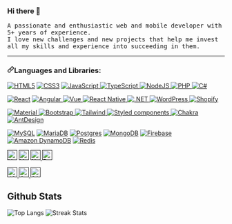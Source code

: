 ### Hi there 👋

<samp>
A passionate and enthusiastic web and mobile developer with 5+ years of experience.<br />
I love new challenges and new projects that help me invest all my skills and experience into succeeding in them.
</samp>
<hr />

<h3>
<a id="user-content-things-i-code-with" class="anchor" aria-hidden="true" href="#things-i-code-with"><svg class="octicon octicon-link" viewBox="0 0 16 16" version="1.1" width="16" height="16" aria-hidden="true"><path fill-rule="evenodd" d="M7.775 3.275a.75.75 0 001.06 1.06l1.25-1.25a2 2 0 112.83 2.83l-2.5 2.5a2 2 0 01-2.83 0 .75.75 0 00-1.06 1.06 3.5 3.5 0 004.95 0l2.5-2.5a3.5 3.5 0 00-4.95-4.95l-1.25 1.25zm-4.69 9.64a2 2 0 010-2.83l2.5-2.5a2 2 0 012.83 0 .75.75 0 001.06-1.06 3.5 3.5 0 00-4.95 0l-2.5 2.5a3.5 3.5 0 004.95 4.95l1.25-1.25a.75.75 0 00-1.06-1.06l-1.25 1.25a2 2 0 01-2.83 0z"></path></svg></a>Languages and Libraries:
</h3>

<p>
  <a href="https://developer.mozilla.org/en-US/docs/Glossary/HTML5" rel="nofollow">
   <img alt="HTML5" src="https://img.shields.io/badge/HTML5-E34F26?style=for-the-badge&logo=html5&logoColor=white" data-canonical-src="https://img.shields.io/badge/HTML5-E34F26?style=for-the-badge&logo=html5&logoColor=white" style="max-width: 100%;"/></a>
	<a href="https://developer.mozilla.org/en-US/docs/Web/CSS" rel="nofollow">
   <img alt="CSS3" src="https://img.shields.io/badge/CSS3-1572B6?style=for-the-badge&logo=css3&logoColor=white" data-canonical-src="https://img.shields.io/badge/CSS3-1572B6?style=for-the-badge&logo=css3&logoColor=white" style="max-width: 100%;"/></a>
	<a href="https://developer.mozilla.org/en-US/docs/Web/JavaScript" rel="nofollow">
   <img alt="JavaScript" src="https://img.shields.io/badge/JavaScript-323330?style=for-the-badge&logo=javascript&logoColor=F7DF1E" data-canonical-src="https://img.shields.io/badge/JavaScript-323330?style=for-the-badge&logo=javascript&logoColor=F7DF1E" style="max-width: 100%;"/>
  </a>
	<a href="https://www.typescriptlang.org/" rel="nofollow">
   <img alt="TypeScript" src="https://img.shields.io/badge/TypeScript-007ACC?style=for-the-badge&logo=typescript&logoColor=white" data-canonical-src="https://img.shields.io/badge/TypeScript-007ACC?style=for-the-badge&logo=typescript&logoColor=white" style="max-width: 100%;"/>
  </a>
  <a href="https://nodejs.org/en/" rel="nofollow">
   <img alt="NodeJS" src="https://img.shields.io/badge/Node.js-339933?style=for-the-badge&logo=nodedotjs&logoColor=white" data-canonical-src="https://img.shields.io/badge/Node.js-339933?style=for-the-badge&logo=nodedotjs&logoColor=white" style="max-width: 100%;"/>
  </a>
  <a href="https://www.php.net/" rel="nofollow">
   <img alt="PHP" src="https://img.shields.io/badge/PHP-777BB4?style=for-the-badge&logo=php&logoColor=white" data-canonical-src="https://img.shields.io/badge/PHP-777BB4?style=for-the-badge&logo=php&logoColor=white" style="max-width: 100%;"/>
  </a>
  <a href="https://learn.microsoft.com/en-us/dotnet/csharp/tour-of-csharp/" rel="nofollow">
   <img alt="C#" src="https://img.shields.io/badge/C%23-239120?style=for-the-badge&logo=c-sharp&logoColor=white" data-canonical-src="	https://img.shields.io/badge/C%23-239120?style=for-the-badge&logo=c-sharp&logoColor=white" style="max-width: 100%;"/>
  </a>
</p>
<p>
  <a href="https://reactjs.org/" rel="nofollow">
   <img alt="React" src="https://img.shields.io/badge/React-20232A?style=for-the-badge&logo=react&logoColor=61DAFB" data-canonical-src="https://img.shields.io/badge/React-20232A?style=for-the-badge&logo=react&logoColor=61DAFB" style="max-width: 100%;"/></a>
	<a href="https://angular.io/" rel="nofollow">
   <img alt="Angular" src="https://img.shields.io/badge/Angular-DD0031?style=for-the-badge&logo=angular&logoColor=white" data-canonical-src="https://img.shields.io/badge/Angular-DD0031?style=for-the-badge&logo=angular&logoColor=white" style="max-width: 100%;"/>
  </a>
  <a href="https://vuejs.org/" rel="nofollow">
   <img alt="Vue" src="https://img.shields.io/badge/Vue.js-35495E?style=for-the-badge&logo=vuedotjs&logoColor=4FC08D" data-canonical-src="https://img.shields.io/badge/Vue.js-35495E?style=for-the-badge&logo=vuedotjs&logoColor=4FC08D" style="max-width: 100%;"/>
  </a>
  <a href="https://reactnative.dev/" rel="nofollow">
   <img alt="React Native" src="https://img.shields.io/badge/react_native-%2320232a.svg?style=for-the-badge&logo=react&logoColor=%2361DAFB" data-canonical-src="https://img.shields.io/badge/react_native-%2320232a.svg?style=for-the-badge&logo=react&logoColor=%2361DAFB" style="max-width: 100%;"/>
  </a>
  <a href="https://dotnet.microsoft.com/" rel="nofollow">
   <img alt=".NET" src="https://img.shields.io/badge/.NET-512BD4?style=for-the-badge&logo=dotnet&logoColor=white" data-canonical-src="https://img.shields.io/badge/.NET-512BD4?style=for-the-badge&logo=dotnet&logoColor=white" style="max-width: 100%;"/>
  </a>
  <a href="https://wordpress.com/" rel="nofollow">
    <img alt="WordPress" src="https://img.shields.io/badge/Wordpress-21759B?style=for-the-badge&logo=wordpress&logoColor=white" data-canonical-src="https://img.shields.io/badge/Wordpress-21759B?style=for-the-badge&logo=wordpress&logoColor=white" style="max-width: 100%;"/>
  </a>
  <a href="https://www.shopify.com/" rel="nofollow">
    <img alt="Shopify" src="https://img.shields.io/badge/shopify-8DB543?style=for-the-badge&logo=Shopify&logoColor=white" data-canonical-src="https://img.shields.io/badge/shopify-8DB543?style=for-the-badge&logo=Shopify&logoColor=white" style="max-width: 100%;"/>
  </a>
</p>

<p>
  <a target="_blank" rel="noopener noreferrer" href="">
    <img
      src="https://img.shields.io/badge/Material%20UI-007FFF?style=for-the-badge&logo=mui&logoColor=white"
      alt="Material"
      data-canonical-src="https://img.shields.io/badge/Material%20UI-007FFF?style=for-the-badge&logo=mui&logoColor=white"
    />
  </a>
  <a target="_blank" rel="noopener noreferrer" href="">
   <img
      src="https://img.shields.io/badge/Bootstrap-563D7C?style=for-the-badge&logo=bootstrap&logoColor=white"
      alt="Bootstrap"
      data-canonical-src="https://img.shields.io/badge/Bootstrap-563D7C?style=for-the-badge&logo=bootstrap&logoColor=white"
   />
  </a>
  <a target="_blank" rel="noopener noreferrer" href="">
    <img
      src="https://img.shields.io/badge/Tailwind_CSS-38B2AC?style=for-the-badge&logo=tailwind-css&logoColor=white"
      alt="Tailwind"
      data-canonical-src="https://img.shields.io/badge/Tailwind_CSS-38B2AC?style=for-the-badge&logo=tailwind-css&logoColor=white"
    />
  </a>
  <a target="_blank" rel="noopener noreferrer" href="">
   <img
     src="https://img.shields.io/badge/styled--components-DB7093?style=for-the-badge&logo=styled-components&logoColor=white"
     alt="Styled components"
     data-canonical-src="https://img.shields.io/badge/styled--components-DB7093?style=for-the-badge&logo=styled-components&logoColor=white"
   />
  </a>
  <a target="_blank" rel="noopener noreferrer" href="">
   <img
     src="https://img.shields.io/badge/Chakra--UI-319795?style=for-the-badge&logo=chakra-ui&logoColor=white"
     alt="Chakra"
     data-canonical-src="https://img.shields.io/badge/Chakra--UI-319795?style=for-the-badge&logo=chakra-ui&logoColor=white"
   />
  </a>
  <a target="_blank" rel="noopener noreferrer" href="">
   <img
     src="https://img.shields.io/badge/Ant%20Design-1890FF?style=for-the-badge&logo=antdesign&logoColor=white"
     alt="AntDesign"
     data-canonical-src="https://img.shields.io/badge/Ant%20Design-1890FF?style=for-the-badge&logo=antdesign&logoColor=white"
   />
  </a>
</p>

<p>
  <a href="https://www.mysql.com/" rel="nofollow">
    <img alt="MySQL" src="https://img.shields.io/badge/MySQL-005C84?style=for-the-badge&logo=mysql&logoColor=white" data-canonical-src="https://img.shields.io/badge/MySQL-005C84?style=for-the-badge&logo=mysql&logoColor=white" style="max-width: 100%;"/></a>
  <a href="https://mariadb.com/" rel="nofollow">
    <img alt="MariaDB" src="https://img.shields.io/badge/MariaDB-003545?style=for-the-badge&logo=mariadb&logoColor=white" data-canonical-src="https://img.shields.io/badge/MariaDB-003545?style=for-the-badge&logo=mariadb&logoColor=white" style="max-width: 100%;"/></a>
  <a href="https://www.postgresql.org/" rel="nofollow">
    <img alt="Postgres" src="https://img.shields.io/badge/postgres-%23316192.svg?style=for-the-badge&logo=postgresql&logoColor=white" data-canonical-src="https://img.shields.io/badge/postgres-%23316192.svg?style=for-the-badge&logo=postgresql&logoColor=white" style="max-width: 100%;"/></a>
  <a href="https://www.mongodb.com/" rel="nofollow">
    <img alt="MongoDB" src="https://img.shields.io/badge/MongoDB-4EA94B?style=for-the-badge&logo=mongodb&logoColor=white" data-canonical-src="https://img.shields.io/badge/MongoDB-4EA94B?style=for-the-badge&logo=mongodb&logoColor=white" style="max-width: 100%;"/></a>
  <a href="https://firebase.google.com/" rel="nofollow">
    <img alt="Firebase" src="https://img.shields.io/badge/Firebase-039BE5?style=for-the-badge&logo=Firebase&logoColor=white" data-canonical-src="https://img.shields.io/badge/Firebase-039BE5?style=for-the-badge&logo=Firebase&logoColor=white" style="max-width: 100%;"/></a>
  <a href="https://aws.amazon.com/dynamodb/" rel="nofollow">
    <img alt="Amazon DynamoDB" src="https://img.shields.io/badge/Amazon%20DynamoDB-4053D6?style=for-the-badge&logo=Amazon%20DynamoDB&logoColor=white" data-canonical-src="https://img.shields.io/badge/Amazon%20DynamoDB-4053D6?style=for-the-badge&logo=Amazon%20DynamoDB&logoColor=white" style="max-width: 100%;"/></a>
  <a href="https://redis.io/" rel="nofollow">
    <img alt="Redis" src="https://img.shields.io/badge/redis-%23DD0031.svg?&style=for-the-badge&logo=redis&logoColor=white" data-canonical-src="https://img.shields.io/badge/redis-%23DD0031.svg?&style=for-the-badge&logo=redis&logoColor=white" style="max-width: 100%;"/>
  </a>
</p>

<p>
  <a target="_blank" rel="noopener noreferrer" href="">
    <img
      src="https://img.shields.io/badge/-Heroku-430098?style=flat&amp;logo=heroku"
      alt="Heroku"
      data-canonical-src="https://img.shields.io/badge/-Heroku-430098?style=flat&amp;logo=heroku"
      style="max-width: auto; height: 23px; "
  /></a>
  <a
    target="_blank"
    rel="noopener noreferrer"
    href=""
    ><img
      src="https://img.shields.io/badge/Vercel-000000?style=for-the-badge&logo=vercel&logoColor=white"
      alt="Vercel"
      data-canonical-src="https://img.shields.io/badge/Vercel-000000?style=for-the-badge&logo=vercel&logoColor=white"
      style="height:20px; max-width: auto; height: 23px; "
  /></a>
  <a
    target="_blank"
    rel="noopener noreferrer"
    href=""
    >
    <img
      src="https://camo.githubusercontent.com/25bbdc5be2869278c78bb26e82cc65f29059699fc7b2e41bb7dc0b56828bb054/68747470733a2f2f696d672e736869656c64732e696f2f62616467652f2d4e65746c6966792d3030433742373f7374796c653d666c6174266c6f676f3d6e65746c696679266c6f676f436f6c6f723d7768697465"
      alt="Netlify"
      data-canonical-src="https://img.shields.io/badge/-Netlify-00C7B7?style=flat&amp;logo=netlify&amp;logoColor=white"
      style="max-width: auto; height: 23px; "
    />
  </a>
  <a
    target="_blank"
    rel="noopener noreferrer"
    href=""
    >
    <img
      src="https://camo.githubusercontent.com/4d015bf250194995d899a5d2b90babf1afc4458c1589b93e58fdfa4119749a49/68747470733a2f2f696d672e736869656c64732e696f2f62616467652f2d446f636b65722d3436613266313f7374796c653d666c61742d737175617265266c6f676f3d646f636b6572266c6f676f436f6c6f723d7768697465"
      alt="Docker"
      data-canonical-src="https://img.shields.io/badge/Docker-100000?=flat&amp;logo=Docker&amp;logoColor=white"
      style="max-width: auto; height: 23px;"/>
  </a>
</p>

<p>
  <a
    target="_blank"
    rel="noopener noreferrer"
    href=""
  >
    <img
      alt="JSON"
      src="https://img.shields.io/badge/json-5E5C5C?style=for-the-badge&logo=json&logoColor=white"
      data-canonical-src="https://img.shields.io/badge/json-5E5C5C?style=for-the-badge&logo=json&logoColor=white"
      style="max-width: auto; height: 23px;"
    />
  </a>
  <a
    target="_blank"
    rel="noopener noreferrer"
    href=""
  >
    <img
      alt="Google Analytics"
      src="https://img.shields.io/badge/Google%20Analytics-E37400?style=for-the-badge&logo=google%20analytics&logoColor=white"
      data-canonical-src="https://img.shields.io/badge/Google%20Analytics-E37400?style=for-the-badge&logo=google%20analytics&logoColor=white"
      style="max-width: auto; height: 23px;"
    />
  </a>
  <a
    target="_blank"
    rel="noopener noreferrer"
    href=""
  >
    <img
      alt="SAAS"
      src="https://img.shields.io/badge/Sass-CC6699?style=for-the-badge&logo=sass&logoColor=white"
      data-canonical-src="https://img.shields.io/badge/Sass-CC6699?style=for-the-badge&logo=sass&logoColor=white"
      style="max-width: auto; height: 23px;"
    />
  </a>
</p>

## Github Stats

![Top Langs](https://github-readme-stats.vercel.app/api/top-langs/?username=devonconn99&layout=compact&text_color=FF9DD9&title_color=FF9DD9&bg_color=141321&count_private=true&include_all_commits=true&langs_count=8&theme=dark)
![Streak Stats](https://github-readme-streak-stats.herokuapp.com/?user=devonconn99&show_icons=true&count_private=true&theme=dark)
